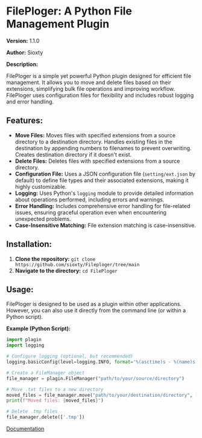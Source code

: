# FilePloger: A Python File Management Plugin

**Version:** 1.1.0

**Author:** Sioxty

**Description:**

FilePloger is a simple yet powerful Python plugin designed for efficient file management. It allows you to move and delete files based on their extensions, simplifying bulk file operations and improving workflow.  FilePloger uses configuration files for flexibility and includes robust logging and error handling.


## Features:

* **Move Files:** Moves files with specified extensions from a source directory to a destination directory.  Handles existing files in the destination by appending numbers to filenames to prevent overwriting. Creates destination directory if it doesn't exist.
* **Delete Files:** Deletes files with specified extensions from a source directory.
* **Configuration File:** Uses a JSON configuration file (`setting/ext.json` by default) to define file types and their associated extensions, making it highly customizable.
* **Logging:** Uses Python's `logging` module to provide detailed information about operations performed, including errors and warnings.
* **Error Handling:** Includes comprehensive error handling for file-related issues, ensuring graceful operation even when encountering unexpected problems.
* **Case-Insensitive Matching:** File extension matching is case-insensitive.


## Installation:

1.  **Clone the repository:** `git clone https://github.com/sioxty/Fileploger/tree/main`
2.  **Navigate to the directory:** `cd FilePloger`


## Usage:

FilePloger is designed to be used as a plugin within other applications.  However, you can also use it directly from the command line (or within a Python script).

**Example (Python Script):**

```python
import plagin
import logging

# Configure logging (optional, but recommended)
logging.basicConfig(level=logging.INFO, format='%(asctime)s - %(name)s - %(levelname)s - %(message)s')

# Create a FileManager object
file_manager = plagin.FileManager("path/to/your/source/directory")

# Move .txt files to a new directory
moved_files = file_manager.move("path/to/your/destination/directory", ['.txt'])
print(f"Moved files: {moved_files}")

# Delete .tmp files
file_manager.delete(['.tmp'])
```

[Documentation](doc.md)